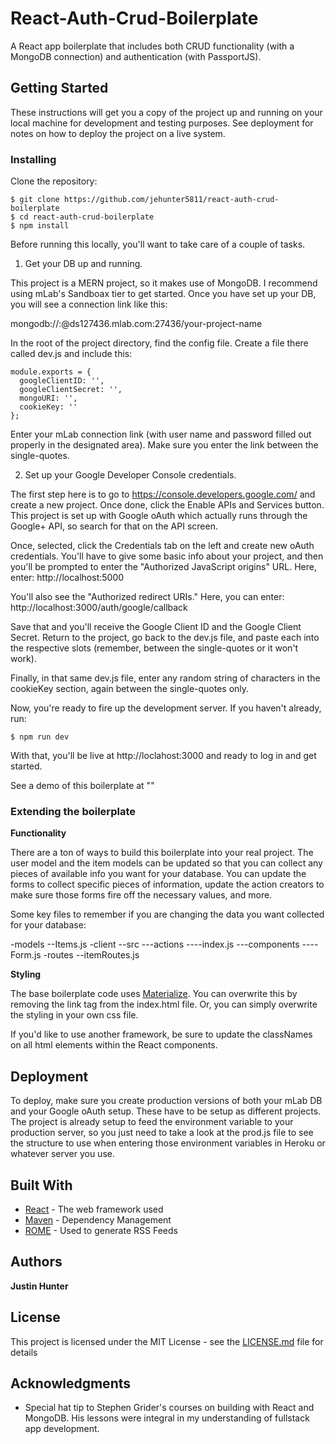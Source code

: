 # React-Auth-Crud-Boilerplate

A React app boilerplate that includes both CRUD functionality (with a MongoDB connection) and authentication (with PassportJS).

## Getting Started

These instructions will get you a copy of the project up and running on your local machine for development and testing purposes. See deployment for notes on how to deploy the project on a live system.

### Installing

Clone the repository:

```shell
$ git clone https://github.com/jehunter5811/react-auth-crud-boilerplate
$ cd react-auth-crud-boilerplate
$ npm install
```

Before running this locally, you'll want to take care of a couple of tasks.

1) Get your DB up and running.

This project is a MERN project, so it makes use of MongoDB. I recommend using mLab's Sandboax tier to get started. Once you have set up your DB, you will see a connection link like this:

mongodb://<dbuser>:<dbpassword>@ds127436.mlab.com:27436/your-project-name

In the root of the project directory, find the config file. Create a file there called dev.js and include this:

```
module.exports = {
  googleClientID: '',
  googleClientSecret: '',
  mongoURI: '',
  cookieKey: ''
};
```
Enter your mLab connection link (with user name and password filled out properly in the designated area). Make sure you enter the link between the single-quotes.

2) Set up your Google Developer Console credentials.

The first step here is to go to https://console.developers.google.com/ and create a new project. Once done, click the Enable APIs and Services button. This project is set up with Google oAuth which actually runs through the Google+ API, so search for that on the API screen.

Once, selected, click the Credentials tab on the left and create new oAuth credentials. You'll have to give some basic info about your project, and then you'll be prompted to enter the "Authorized JavaScript origins" URL. Here, enter: http://localhost:5000

You'll also see the "Authorized redirect URIs." Here, you can enter: http://localhost:3000/auth/google/callback

Save that and you'll receive the Google Client ID and the Google Client Secret. Return to the project, go back to the dev.js file, and paste each into the respective slots (remember, between the single-quotes or it won't work).

Finally, in that same dev.js file, enter any random string of characters in the cookieKey section, again between the single-quotes only.

Now, you're ready to fire up the development server. If you haven't already, run:


```shell
$ npm run dev
```

With that, you'll be live at http://loclahost:3000 and ready to log in and get started.


See a demo of this boilerplate at ""


### Extending the boilerplate

**Functionality**

There are a ton of ways to build this boilerplate into your real project. The user model and the item models can be updated so that you can collect any pieces of available info you want for your database. You can update the forms to collect specific pieces of information, update the action creators to make sure those forms fire off the necessary values, and more.

Some key files to remember if you are changing the data you want collected for your database:

-models
--Items.js
-client
--src
---actions
----index.js
---components
----Form.js
-routes
--itemRoutes.js

**Styling**

The base boilerplate code uses [Materialize](http://materializecss.com/). You can overwrite this by removing the link tag from the index.html file. Or, you can simply overwrite the styling in your own css file.

If you'd like to use another framework, be sure to update the classNames on all html elements within the React components. 

## Deployment

To deploy, make sure you create production versions of both your mLab DB and your Google oAuth setup. These have to be setup as different projects. The project is already setup to feed the environment variable to your production server, so you just need to take a look at the prod.js file to see the structure to use when entering those environment variables in Heroku or whatever server you use.

## Built With

* [React](https://reactjs.org/) - The web framework used
* [Maven](https://maven.apache.org/) - Dependency Management
* [ROME](https://rometools.github.io/rome/) - Used to generate RSS Feeds

## Authors

**Justin Hunter**


## License

This project is licensed under the MIT License - see the [LICENSE.md](LICENSE.md) file for details

## Acknowledgments

* Special hat tip to Stephen Grider's courses on building with React and MongoDB. His lessons were integral in my understanding of fullstack app development.
